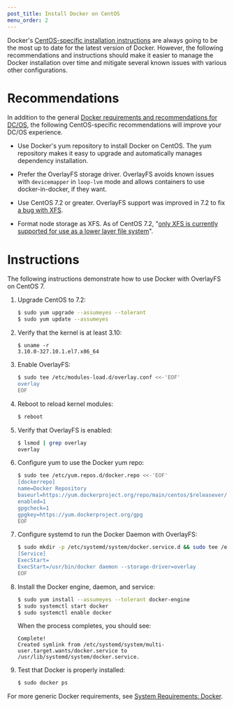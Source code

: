 ```yaml
---
post_title: Install Docker on CentOS
menu_order: 2
---
```

Docker's <a href="https://docs.docker.com/engine/installation/linux/centos/" target="_blank">CentOS-specific installation instructions</a> are always going to be the most up to date for the latest version of Docker. However, the following recommendations and instructions should make it easier to manage the Docker installation over time and mitigate several known issues with various other configurations.

# Recommendations

In addition to the general [Docker requirements and recommendations for DC/OS][1], the following CentOS-specific recommendations will improve your DC/OS experience.

* Use Docker's yum repository to install Docker on CentOS. The yum repository makes it easy to upgrade and automatically manages dependency installation.

* Prefer the OverlayFS storage driver. OverlayFS avoids known issues with `devicemapper` in `loop-lvm` mode and allows containers to use docker-in-docker, if they want.

* Use CentOS 7.2 or greater. OverlayFS support was improved in 7.2 to fix <a href="https://github.com/docker/docker/issues/10294" target="_blank">a bug with XFS</a>.

* Format node storage as XFS. As of CentOS 7.2, "<a href="https://access.redhat.com/documentation/en-US/Red_Hat_Enterprise_Linux/7/html/7.2_Release_Notes/technology-preview-file_systems.html" target="_blank">only XFS is currently supported for use as a lower layer file system</a>".

# Instructions

The following instructions demonstrate how to use Docker with OverlayFS on CentOS 7.

1.  Upgrade CentOS to 7.2:

    ```bash
    $ sudo yum upgrade --assumeyes --tolerant
    $ sudo yum update --assumeyes
    ```

1.  Verify that the kernel is at least 3.10:

    ```
    $ uname -r
    3.10.0-327.10.1.el7.x86_64
    ```

1.  Enable OverlayFS:

    ```bash
    $ sudo tee /etc/modules-load.d/overlay.conf <<-'EOF'
    overlay
    EOF
    ```

1.  Reboot to reload kernel modules:

    ```bash
    $ reboot
    ```

1.  Verify that OverlayFS is enabled:

    ```bash
    $ lsmod | grep overlay
    overlay
    ```

1.  Configure yum to use the Docker yum repo:

    ```bash
    $ sudo tee /etc/yum.repos.d/docker.repo <<-'EOF'
    [dockerrepo]
    name=Docker Repository
    baseurl=https://yum.dockerproject.org/repo/main/centos/$releasever/
    enabled=1
    gpgcheck=1
    gpgkey=https://yum.dockerproject.org/gpg
    EOF
    ```

1.  Configure systemd to run the Docker Daemon with OverlayFS:

    ```bash
    $ sudo mkdir -p /etc/systemd/system/docker.service.d && sudo tee /etc/systemd/system/docker.service.d/override.conf <<- EOF
    [Service]
    ExecStart=
    ExecStart=/usr/bin/docker daemon --storage-driver=overlay
    EOF
    ```

1.  Install the Docker engine, daemon, and service:

    ```bash
    $ sudo yum install --assumeyes --tolerant docker-engine
    $ sudo systemctl start docker
    $ sudo systemctl enable docker
    ```

    When the process completes, you should see:

    ```
    Complete!
    Created symlink from /etc/systemd/system/multi-user.target.wants/docker.service to /usr/lib/systemd/system/docker.service.
    ```

1. Test that Docker is properly installed:

    ```bash
    $ sudo docker ps
    ```

For more generic Docker requirements, see [System Requirements: Docker][1].

[1]: /docs/1.7/administration/installing/custom/system-requirements/#docker
